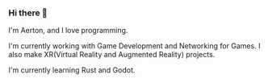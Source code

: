 ### Hi there 👋
I'm Aerton, and I love programming.

I'm currently working with Game Development and Networking for Games.
I also make XR(Virtual Reality and Augmented Reality) projects.

I'm currently learning Rust and Godot.

<!--
**Cafezinhu/Cafezinhu** is a ✨ _special_ ✨ repository because its `README.md` (this file) appears on your GitHub profile.

Here are some ideas to get you started:

- 🔭 I’m currently working on ...
- 🌱 I’m currently learning ...
- 👯 I’m looking to collaborate on ...
- 🤔 I’m looking for help with ...
- 💬 Ask me about ...
- 📫 How to reach me: ...
- 😄 Pronouns: ...
- ⚡ Fun fact: ...
-->
